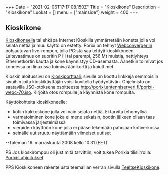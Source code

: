 +++
Date = "2021-02-06T17:17:08.150Z"
Title = "Kioskikone"
Description = "Kioskikone"
Luokat = []
menu = ["mainside"]
weight = 400
+++

Kioskikone
----------

[Kioskikoneella](http://en.wikipedia.org/wiki/Kiosk_software) tai ehkäpä
Internet Kioskilla ymmärretään konetta jolla voi selata nettiä ja muu
käyttö on estetty. Porixi on tehnyt
[Webconvergeriin](http://webconverger.org) pohjautuvan live-rompun,
jolla PC:stä saa tehtyä kioskikoneen. Laitevaatimus on suoritin P III
tai parempi, 256 Mt muistia, nettiyhteys Ethernetkortin kautta ja kone
käynnistyy CD-asemasta. Äänetkin toimivat jos koneessa on linuxissa
toimiva äänikortti ja kaiuttimet.

Kioskin aloitussivu on [Kioskiporttaali](/Kioskiporttaali "wikilink"),
sivulle on koottu linkkejä semmoisiin sivuihin joita kioskikäyttäjän
voisi kuvitella hyödyntävän. Ohjelmisto on saatavilla .ISO-otoksena
osoitteesta
[<http://porixi.antenniserveri.fi/porixi-webc-70.iso>](http://porixi.antenniserveri.fi/porixi-webc-70.iso).
Kirjoita otos rompulle ja käynnistä kone rompulta.

Käyttökohteita kioskikoneelle:

-   kotiin kakkoskone jolla voi vain selata nettiä. Ei tarvita
    tehomyllyä
-   varmatoiminen kone joka ei mene sekaisin, bootin jälkeen ollaan taas
    toimivassa järjestelmässä
-   vieraiden käyttöön kone jolla ei pääse tekemään pahojaan
    kotiverkossa
-   seinälle uutisruutu näyttämään viimeiset uutiset

--Taleman 16. marraskuuta 2008 kello 10.31 (EET)

PS Jos kioskiromppu oli just mitä tarvittiin, voit tukea Porixia
tilisiirrolla: [Porixi:Lahjoitukset](/PorixiLahjoitukset "wikilink")

PPS Kioskikoneen rakentelusta teemaillan verran sivulla
[TeeItseKioskikone](/TeeItseKioskikone "wikilink").
